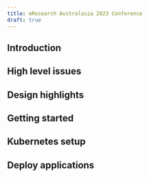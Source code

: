 ```yaml
---
title: eResearch Australasia 2023 Conference
draft: true
---
```


## Introduction

## High level issues

## Design highlights

## Getting started

## Kubernetes setup

## Deploy applications
